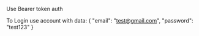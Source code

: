 Use Bearer token auth

To Login use account with data: 
{
    "email": "test@gmail.com",
    "password": "test123"
}
